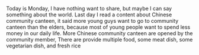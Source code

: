 Today is Monday, I have nothing want to share, but maybe I can say something about the world. Last day I read a content about Chinese community canteen, it said more young guys want to go to community canteen than the elders, because most of young people want to spend less money in our daily life. More Chinese community canteen are opened by the community member, There are provide multiple food, some meat dish, some vegetarian dish, and fresh rice

